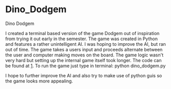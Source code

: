 Dino\_Dodgem
============

Dino Dodgem

I created a terminal based version of the game Dodgem out of inspiration from trying it out early in the semester. The game was created in Python and features a rather unintelligent AI. I was hoping to improve the AI, but ran out of time. The game takes a users input and proceeds alternate between the user and computer making moves on the board. The game logic wasn't very hard but setting up the internal game itself took longer. The code can be found at [1](https://github.com/zoopreme/dino_dodgem). To run the game just type in terminal: python dino\_dodgem.py

I hope to further improve the AI and also try to make use of python guis so the game looks more appealing.
